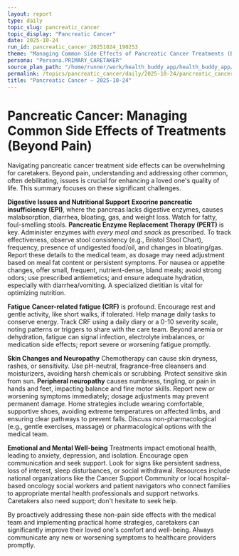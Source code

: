 ```yaml
---
layout: report
type: daily
topic_slug: pancreatic_cancer
topic_display: "Pancreatic Cancer"
date: 2025-10-24
run_id: pancreatic_cancer_20251024_190253
theme: "Managing Common Side Effects of Pancreatic Cancer Treatments (Beyond Pain)"
persona: "Persona.PRIMARY_CARETAKER"
source_plan_path: "/home/runner/work/health_buddy_app/health_buddy_app/.results/pancreatic_cancer/weekly_plan/2025-10-20/plan.json"
permalink: /topics/pancreatic_cancer/daily/2025-10-24/pancreatic_cancer_20251024_190253/
title: "Pancreatic Cancer — 2025-10-24"
---
```


# Pancreatic Cancer: Managing Common Side Effects of Treatments (Beyond Pain)

Navigating pancreatic cancer treatment side effects can be overwhelming for caretakers. Beyond pain, understanding and addressing other common, often debilitating, issues is crucial for enhancing a loved one's quality of life. This summary focuses on these significant challenges.

**Digestive Issues and Nutritional Support**
**Exocrine pancreatic insufficiency (EPI)**, where the pancreas lacks digestive enzymes, causes malabsorption, diarrhea, bloating, gas, and weight loss. Watch for fatty, foul-smelling stools. **Pancreatic Enzyme Replacement Therapy (PERT)** is key. Administer enzymes *with every meal and snack* as prescribed. To track effectiveness, observe stool consistency (e.g., Bristol Stool Chart), frequency, presence of undigested food/oil, and changes in bloating/gas. Report these details to the medical team, as dosage may need adjustment based on meal fat content or persistent symptoms. For nausea or appetite changes, offer small, frequent, nutrient-dense, bland meals; avoid strong odors; use prescribed antiemetics; and ensure adequate hydration, especially with diarrhea/vomiting. A specialized dietitian is vital for optimizing nutrition.

**Fatigue**
**Cancer-related fatigue (CRF)** is profound. Encourage rest and gentle activity, like short walks, if tolerated. Help manage daily tasks to conserve energy. Track CRF using a daily diary or a 0-10 severity scale, noting patterns or triggers to share with the care team. Beyond anemia or dehydration, fatigue can signal infection, electrolyte imbalances, or medication side effects; report severe or worsening fatigue promptly.

**Skin Changes and Neuropathy**
Chemotherapy can cause skin dryness, rashes, or sensitivity. Use pH-neutral, fragrance-free cleansers and moisturizers, avoiding harsh chemicals or scrubbing. Protect sensitive skin from sun. **Peripheral neuropathy** causes numbness, tingling, or pain in hands and feet, impacting balance and fine motor skills. Report new or worsening symptoms immediately; dosage adjustments may prevent permanent damage. Home strategies include wearing comfortable, supportive shoes, avoiding extreme temperatures on affected limbs, and ensuring clear pathways to prevent falls. Discuss non-pharmacological (e.g., gentle exercises, massage) or pharmacological options with the medical team.

**Emotional and Mental Well-being**
Treatments impact emotional health, leading to anxiety, depression, and isolation. Encourage open communication and seek support. Look for signs like persistent sadness, loss of interest, sleep disturbances, or social withdrawal. Resources include national organizations like the Cancer Support Community or local hospital-based oncology social workers and patient navigators who connect families to appropriate mental health professionals and support networks. Caretakers also need support; don't hesitate to seek help.

By proactively addressing these non-pain side effects with the medical team and implementing practical home strategies, caretakers can significantly improve their loved one's comfort and well-being. Always communicate any new or worsening symptoms to healthcare providers promptly.
